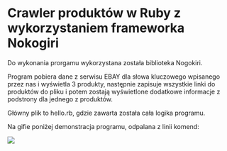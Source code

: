 # Crawler produktów w Ruby z wykorzystaniem frameworka Nokogiri 

Do wykonania prorgamu wykorzystana została biblioteka Nogokiri.

Program pobiera dane z serwisu EBAY dla słowa kluczowego wpisanego przez nas i wyświetla 3 produkty, następnie zapisuje wszystkie linki do produktów do pliku i potem zostają wyświetlone dodatkowe informacje z podstrony dla jednego z produktów. 

Główny plik to hello.rb, gdzie zawarta została cała logika programu.

Na gifie poniżej demonstracja programu, odpalana z linii komend:

![](crawler.gif)

